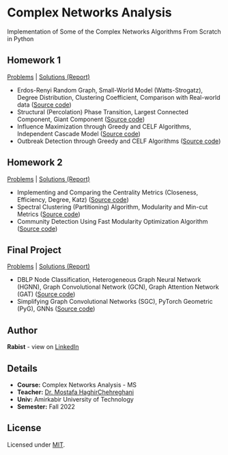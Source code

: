 # Complex Networks Analysis

Implementation of Some of the Complex Networks Algorithms From Scratch in Python

## Homework 1

[Problems](hw1/problem.pdf) | [Solutions (Report)](hw1/report.pdf)

-   Erdos-Renyi Random Graph, Small-World Model (Watts-Strogatz), Degree Distribution, Clustering Coefficient, Comparison with Real-world data ([Source code](hw1/src/q1.ipynb))
-   Structural (Percolation) Phase Transition, Largest Connected Component, Giant Component ([Source code](hw1/src/q2.ipynb))
-   Influence Maximization through Greedy and CELF Algorithms, Independent Cascade Model ([Source code](hw1/src/q4.ipynb))
-   Outbreak Detection through Greedy and CELF Algorithms ([Source code](hw1/src/q5.ipynb))

## Homework 2

[Problems](hw2/problem.pdf) | [Solutions (Report)](hw2/report.pdf)

-   Implementing and Comparing the Centrality Metrics (Closeness, Efficiency, Degree, Katz) ([Source code](hw2/src/q2/q2.ipynb))
-   Spectral Clustering (Partitioning) Algorithm, Modularity and Min-cut Metrics ([Source code](hw2/src/q3/q3.ipynb))
-   Community Detection Using Fast Modularity Optimization Algorithm ([Source code](hw2/src/q4/q4.ipynb))

## Final Project

[Problems](final-project/problem.pdf) | [Solutions (Report)](final-project/report.pdf)

-   DBLP Node Classification, Heterogeneous Graph Neural Network (HGNN), Graph Convolutional Network (GCN), Graph Attention Network (GAT) ([Source code](final-project/src/q1.ipynb))
-   Simplifying Graph Convolutional Networks (SGC), PyTorch Geometric (PyG), GNNs ([Source code](final-project/src/q2.ipynb))

## Author

**Rabist** - view on [LinkedIn](https://www.linkedin.com/in/rabist)

## Details

-   **Course:** Complex Networks Analysis - MS
-   **Teacher:** [Dr. Mostafa HaghirChehreghani](https://aut.ac.ir/cv/2350/Mostafa%20HaghirChehreghani?slc_lang=en)
-   **Univ:** Amirkabir University of Technology
-   **Semester:** Fall 2022

## License

Licensed under [MIT](LICENSE).
